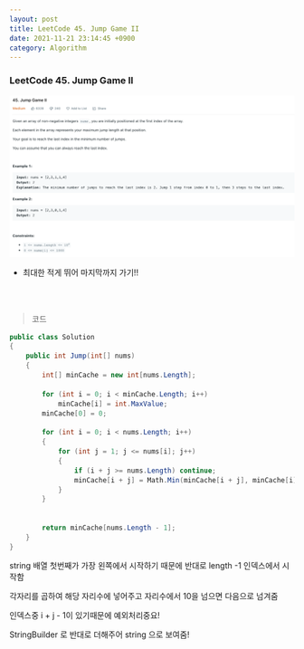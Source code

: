 ```yaml
---
layout: post
title: LeetCode 45. Jump Game II
date: 2021-11-21 23:14:45 +0900
category: Algorithm
---
```

### LeetCode 45. Jump Game II

![](/assets/img/leetcode/45.png)

- 최대한 적게 뛰어 마지막까지 가기!!

<br><br>

>코드

```c#
public class Solution
{
    public int Jump(int[] nums)
    {
        int[] minCache = new int[nums.Length];

        for (int i = 0; i < minCache.Length; i++)
            minCache[i] = int.MaxValue;
        minCache[0] = 0;

        for (int i = 0; i < nums.Length; i++)
        {
            for (int j = 1; j <= nums[i]; j++)
            {
                if (i + j >= nums.Length) continue;
                minCache[i + j] = Math.Min(minCache[i + j], minCache[i] + 1);
            }
        }


        return minCache[nums.Length - 1];
    }
}
```

string 배열 첫번째가 가장 왼쪽에서 시작하기 때문에 반대로 length -1  인덱스에서 시작함

각자리를 곱하여 해당 자리수에 넣어주고 자리수에서 10을 넘으면 다음으로 넘겨줌

인덱스중 i + j - 1이 있기때문에 예외처리중요!

StringBuilder 로 반대로 더해주어 string 으로 보여줌!
